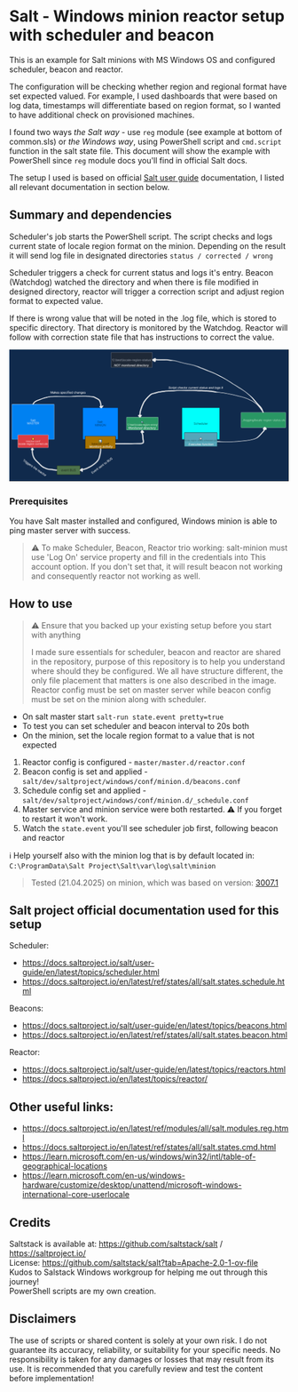 # Salt - Windows minion reactor setup with scheduler and beacon

This is an example for Salt minions with MS Windows OS and configured scheduler, beacon and reactor.

The configuration will be checking whether region and regional format have set expected valued. For example, I used dashboards that were based on log data, timestamps will differentiate based on region format, so I wanted to have additional check on provisioned machines.

I found two ways _the Salt way_ - use `reg` module (see example at bottom of common.sls) or *the Windows way*, using PowerShell script and `cmd.script` function in the salt state file. This document will show the example with PowerShell since `reg` module docs you'll find in official Salt docs.

The setup I used is based on official [Salt user guide](https://docs.saltproject.io/salt/user-guide/en/latest/index.html) documentation, I listed all relevant documentation in section below.

## Summary and dependencies

Scheduler's job starts the PowerShell script. The script checks and logs current state of locale region format on the minion. Depending on the result it will send log file in designated directories `status / corrected / wrong`

Scheduler triggers a check for current status and logs it's entry. Beacon (Watchdog) watched the directory and when there is file modified in designed directory, reactor will trigger a correction script and adjust region format to expected value.

If there is wrong value that will be noted in the .log file, which is stored to specific directory. That directory is monitored by the Watchdog. Reactor will follow with correction state file that has instructions to correct the value.

![scheduler-beacon-reactor_LeaDevelop.png](readme-assets/scheduler-beacon-reactor_LeaDevelop.png)

### Prerequisites

You have Salt master installed and configured, Windows minion is able to ping master server with success.

> ⚠ To make Scheduler, Beacon, Reactor trio working: salt-minion must use 'Log On' service property and fill in the credentials into This account option. If you don't set that, it will result beacon not working and consequently reactor not working as well.

## How to use
> ⚠ Ensure that you backed up your existing setup before you start with anything
>
> I made sure essentials for scheduler, beacon and reactor are shared in the repository, purpose of this repository is to help you understand where should they be configured. We all have structure different, the only file placement that matters is one also described in the image. Reactor config must be set on master server while beacon config must be set on the minion along with scheduler.


- On salt master start `salt-run state.event pretty=true`
- To test you can set scheduler and beacon interval to 20s both
- On the minion, set the locale region format to a value that is not expected

1. Reactor config is configured - `master/master.d/reactor.conf`
2. Beacon config is set and applied - `salt/dev/saltproject/windows/conf/minion.d/beacons.conf`
3. Schedule config set and applied - `salt/dev/saltproject/windows/conf/minion.d/_schedule.conf`
4. Master service and minion service were both restarted. ⚠ If you forget to restart it won't work.
5. Watch the `state.event` you'll see scheduler job first, following beacon and reactor

ℹ Help yourself also with the minion log that is by default located in:
`C:\ProgramData\Salt Project\Salt\var\log\salt\minion`

> Tested (21.04.2025) on minion, which was based on version: [3007.1](https://docs.saltproject.io/en/latest/topics/releases/3007.1.html)

## Salt project official documentation used for this setup
Scheduler:

- https://docs.saltproject.io/salt/user-guide/en/latest/topics/scheduler.html <br>
- https://docs.saltproject.io/en/latest/ref/states/all/salt.states.schedule.html<br>

Beacons:
- https://docs.saltproject.io/salt/user-guide/en/latest/topics/beacons.html <br>
- https://docs.saltproject.io/en/latest/ref/states/all/salt.states.beacon.html <br>

Reactor:
- https://docs.saltproject.io/salt/user-guide/en/latest/topics/reactors.html <br>
- https://docs.saltproject.io/en/latest/topics/reactor/<br>

## Other useful links:
- https://docs.saltproject.io/en/latest/ref/modules/all/salt.modules.reg.html
- https://docs.saltproject.io/en/latest/ref/states/all/salt.states.cmd.html
-  https://learn.microsoft.com/en-us/windows/win32/intl/table-of-geographical-locations
-  https://learn.microsoft.com/en-us/windows-hardware/customize/desktop/unattend/microsoft-windows-international-core-userlocale

## Credits
Saltstack is available at: https://github.com/saltstack/salt / https://saltproject.io/ <br>
License: https://github.com/saltstack/salt?tab=Apache-2.0-1-ov-file <br>
Kudos to Salstack Windows workgroup for helping me out through this journey!<br>
PowerShell scripts are my own creation.

## Disclaimers
The use of scripts or shared content is solely at your own risk. I do not guarantee its accuracy, reliability, or suitability for your specific needs. No responsibility is taken for any damages or losses that may result from its use. It is recommended that you carefully review and test the content before implementation!<br><br>
